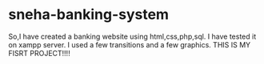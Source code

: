# sneha-banking-system
So,I have created a banking website using html,css,php,sql. I have tested it on xampp server. I used a few transitions and a few graphics. THIS IS MY FISRT PROJECT!!!!
